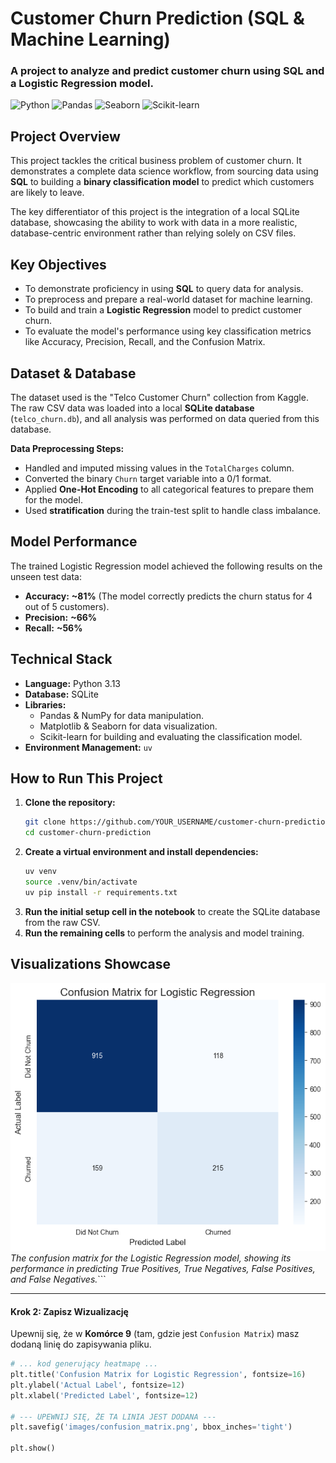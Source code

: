 # Customer Churn Prediction (SQL & Machine Learning)

### A project to analyze and predict customer churn using SQL and a Logistic Regression model.

![Python](https://img.shields.io/badge/python-3.13-blue.svg)
![Pandas](https://img.shields.io/badge/pandas-2.3.2-blue.svg)
![Seaborn](https://img.shields.io/badge/seaborn-0.13.2-blue.svg)
![Scikit-learn](https://img.shields.io/badge/scikit--learn-1.7.2-blue.svg)

## Project Overview

This project tackles the critical business problem of customer churn. It demonstrates a complete data science workflow, from sourcing data using **SQL** to building a **binary classification model** to predict which customers are likely to leave.

The key differentiator of this project is the integration of a local SQLite database, showcasing the ability to work with data in a more realistic, database-centric environment rather than relying solely on CSV files.

## Key Objectives

*   To demonstrate proficiency in using **SQL** to query data for analysis.
*   To preprocess and prepare a real-world dataset for machine learning.
*   To build and train a **Logistic Regression** model to predict customer churn.
*   To evaluate the model's performance using key classification metrics like Accuracy, Precision, Recall, and the Confusion Matrix.

## Dataset & Database

The dataset used is the "Telco Customer Churn" collection from Kaggle. The raw CSV data was loaded into a local **SQLite database** (`telco_churn.db`), and all analysis was performed on data queried from this database.

**Data Preprocessing Steps:**
*   Handled and imputed missing values in the `TotalCharges` column.
*   Converted the binary `Churn` target variable into a 0/1 format.
*   Applied **One-Hot Encoding** to all categorical features to prepare them for the model.
*   Used **stratification** during the train-test split to handle class imbalance.

## Model Performance

The trained Logistic Regression model achieved the following results on the unseen test data:
*   **Accuracy:** **~81%** (The model correctly predicts the churn status for 4 out of 5 customers).
*   **Precision:** **~66%**
*   **Recall:** **~56%**

## Technical Stack

*   **Language:** Python 3.13
*   **Database:** SQLite
*   **Libraries:**
    *   Pandas & NumPy for data manipulation.
    *   Matplotlib & Seaborn for data visualization.
    *   Scikit-learn for building and evaluating the classification model.
*   **Environment Management:** `uv`

## How to Run This Project

1.  **Clone the repository:**
    ```bash
    git clone https://github.com/YOUR_USERNAME/customer-churn-prediction.git
    cd customer-churn-prediction
    ```
2.  **Create a virtual environment and install dependencies:**
    ```bash
    uv venv
    source .venv/bin/activate
    uv pip install -r requirements.txt
    ```
3.  **Run the initial setup cell in the notebook** to create the SQLite database from the raw CSV.
4.  **Run the remaining cells** to perform the analysis and model training.

## Visualizations Showcase

![Confusion Matrix](images/confusion_matrix.png)
*The confusion matrix for the Logistic Regression model, showing its performance in predicting True Positives, True Negatives, False Positives, and False Negatives.*```

---

#### **Krok 2: Zapisz Wizualizację**

Upewnij się, że w **Komórce 9** (tam, gdzie jest `Confusion Matrix`) masz dodaną linię do zapisywania pliku.

```python
# ... kod generujący heatmapę ...
plt.title('Confusion Matrix for Logistic Regression', fontsize=16)
plt.ylabel('Actual Label', fontsize=12)
plt.xlabel('Predicted Label', fontsize=12)

# --- UPEWNIJ SIĘ, ŻE TA LINIA JEST DODANA ---
plt.savefig('images/confusion_matrix.png', bbox_inches='tight')

plt.show()